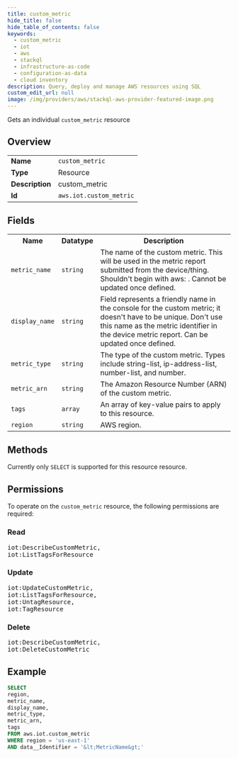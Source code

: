 ```yaml
---
title: custom_metric
hide_title: false
hide_table_of_contents: false
keywords:
  - custom_metric
  - iot
  - aws
  - stackql
  - infrastructure-as-code
  - configuration-as-data
  - cloud inventory
description: Query, deploy and manage AWS resources using SQL
custom_edit_url: null
image: /img/providers/aws/stackql-aws-provider-featured-image.png
---
```

Gets an individual <code>custom_metric</code> resource

## Overview
<table><tbody>
<tr><td><b>Name</b></td><td><code>custom_metric</code></td></tr>
<tr><td><b>Type</b></td><td>Resource</td></tr>
<tr><td><b>Description</b></td><td>custom_metric</td></tr>
<tr><td><b>Id</b></td><td><code>aws.iot.custom_metric</code></td></tr>
</tbody></table>

## Fields
<table><tbody>
<tr><th>Name</th><th>Datatype</th><th>Description</th></tr>
<tr><td><code>metric_name</code></td><td><code>string</code></td><td>The name of the custom metric. This will be used in the metric report submitted from the device&#x2F;thing. Shouldn't begin with aws: . Cannot be updated once defined.</td></tr>
<tr><td><code>display_name</code></td><td><code>string</code></td><td>Field represents a friendly name in the console for the custom metric; it doesn't have to be unique. Don't use this name as the metric identifier in the device metric report. Can be updated once defined.</td></tr>
<tr><td><code>metric_type</code></td><td><code>string</code></td><td>The type of the custom metric. Types include string-list, ip-address-list, number-list, and number.</td></tr>
<tr><td><code>metric_arn</code></td><td><code>string</code></td><td>The Amazon Resource Number (ARN) of the custom metric.</td></tr>
<tr><td><code>tags</code></td><td><code>array</code></td><td>An array of key-value pairs to apply to this resource.</td></tr>
<tr><td><code>region</code></td><td><code>string</code></td><td>AWS region.</td></tr>

</tbody></table>

## Methods
Currently only <code>SELECT</code> is supported for this resource resource.

## Permissions

To operate on the <code>custom_metric</code> resource, the following permissions are required:

### Read
<pre>
iot:DescribeCustomMetric,
iot:ListTagsForResource</pre>

### Update
<pre>
iot:UpdateCustomMetric,
iot:ListTagsForResource,
iot:UntagResource,
iot:TagResource</pre>

### Delete
<pre>
iot:DescribeCustomMetric,
iot:DeleteCustomMetric</pre>


## Example
```sql
SELECT
region,
metric_name,
display_name,
metric_type,
metric_arn,
tags
FROM aws.iot.custom_metric
WHERE region = 'us-east-1'
AND data__Identifier = '&lt;MetricName&gt;'
```
